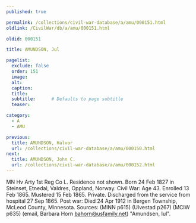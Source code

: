 ```yaml
---
published: true

permalink: /collections/civil-war-database/a/amu/000151.html
oldlink: /CivilWar/db/a/amu/000151.html

oldid: 000151

title: AMUNDSON, Jul

pagelist:
  exclude: false
  order: 151
  image: 
  alt:
  caption:
  title:
  subtitle:      # Defaults to page subtitle
  teaser:

category: 
  - A 
  - AMU

previous:
  title: AMUNDSON, Halvor
  url: /collections/civil-war-database/a/amu/000150.html  
next:
  title: AMUNDSON, John C.
  url: /collections/civil-war-database/a/amu/000152.html   
---
```

MN Hv Arty 1st Reg Co L. Residence not shown. Born 24 Feb 1827 in Steinset, Etnedal, Valdres, Oppland, Norway. Civil War: Age 43. Enrolled 13 Feb 1865. Mustered 15 Feb 1865. Private. Discharged from the service from hospital 27 Sep 1865. Post war: Died 24 Apr 1912 in Bergen Township, McLeod County, Minnesota. Sources: (MINN p615) (Ulvestad p267) (MCIW p635) (email, Barbara Horn [bahorn@usfamily.net](mailto:bahorn@usfamily.net)) &quot;Amundsen, Iul&quot;.